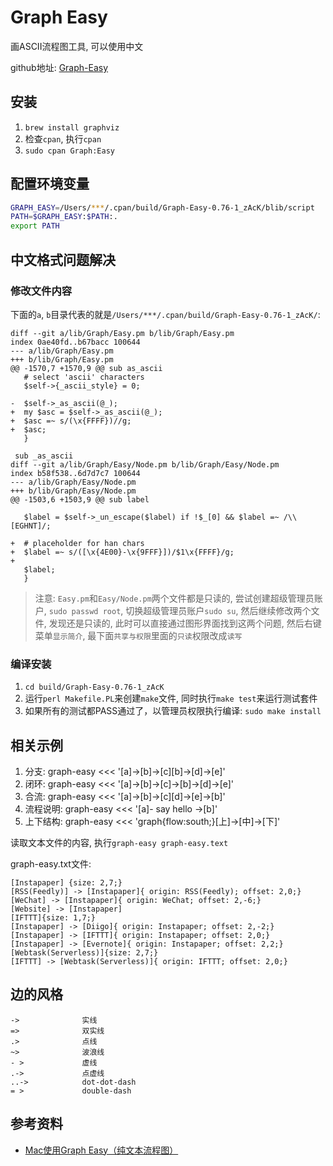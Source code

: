 # Graph Easy

画ASCII流程图工具, 可以使用中文

github地址: [Graph-Easy](https://github.com/ironcamel/Graph-Easy)

## 安装

1. `brew install graphviz`
2. 检查`cpan`, 执行`cpan`
3. `sudo cpan Graph:Easy`

## 配置环境变量

```bash
GRAPH_EASY=/Users/***/.cpan/build/Graph-Easy-0.76-1_zAcK/blib/script
PATH=$GRAPH_EASY:$PATH:.
export PATH
```

## 中文格式问题解决

### 修改文件内容

下面的`a`, `b`目录代表的就是`/Users/***/.cpan/build/Graph-Easy-0.76-1_zAcK/`: 

```
diff --git a/lib/Graph/Easy.pm b/lib/Graph/Easy.pm
index 0ae40fd..b67bacc 100644
--- a/lib/Graph/Easy.pm
+++ b/lib/Graph/Easy.pm
@@ -1570,7 +1570,9 @@ sub as_ascii
   # select 'ascii' characters
   $self->{_ascii_style} = 0;

-  $self->_as_ascii(@_);
+  my $asc = $self->_as_ascii(@_);
+  $asc =~ s/(\x{FFFF})//g;
+  $asc;
   }

 sub _as_ascii
diff --git a/lib/Graph/Easy/Node.pm b/lib/Graph/Easy/Node.pm
index b58f538..6d7d7c7 100644
--- a/lib/Graph/Easy/Node.pm
+++ b/lib/Graph/Easy/Node.pm
@@ -1503,6 +1503,9 @@ sub label

   $label = $self->_un_escape($label) if !$_[0] && $label =~ /\\[EGHNT]/;

+  # placeholder for han chars
+  $label =~ s/([\x{4E00}-\x{9FFF}])/$1\x{FFFF}/g;
+
   $label;
   }
```

> 注意: `Easy.pm`和`Easy/Node.pm`两个文件都是只读的, 尝试创建超级管理员账户, `sudo passwd root`, 切换超级管理员账户`sudo su`, 然后继续修改两个文件, 发现还是只读的, 此时可以直接通过图形界面找到这两个问题, 然后右键菜单`显示简介`, 最下面`共享与权限`里面的`只读`权限改成`读写`

### 编译安装

1. `cd build/Graph-Easy-0.76-1_zAcK`
2. 运行`perl Makefile.PL`来创建`make`文件, 同时执行`make test`来运行测试套件
3. 如果所有的测试都PASS通过了，以管理员权限执行编译: `sudo make install`

## 相关示例

1. 分支: graph-easy <<< '[a]->[b]->[c][b]->[d]->[e]'
2. 闭环: graph-easy <<< '[a]->[b]->[c]->[b]->[d]->[e]'
3. 合流: graph-easy <<< '[a]->[b]->[c][d]->[e]->[b]'
4. 流程说明: graph-easy <<< '[a]- say hello ->[b]'
5. 上下结构: graph-easy <<< 'graph{flow:south;}[上]->[中]->[下]'

读取文本文件的内容, 执行`graph-easy graph-easy.text`

graph-easy.txt文件: 

```
[Instapaper] {size: 2,7;}
[RSS(Feedly)] -> [Instapaper]{ origin: RSS(Feedly); offset: 2,0;}
[WeChat] -> [Instapaper]{ origin: WeChat; offset: 2,-6;}
[Website] -> [Instapaper]
[IFTTT]{size: 1,7;}
[Instapaper] -> [Diigo]{ origin: Instapaper; offset: 2,-2;}
[Instapaper] -> [IFTTT]{ origin: Instapaper; offset: 2,0;}
[Instapaper] -> [Evernote]{ origin: Instapaper; offset: 2,2;}
[Webtask(Serverless)]{size: 2,7;}
[IFTTT] -> [Webtask(Serverless)]{ origin: IFTTT; offset: 2,0;}
```

## 边的风格

```
->              实线
=>              双实线
.>              点线
~>              波浪线
- >             虚线
.->             点虚线
..->            dot-dot-dash
= >             double-dash
```

## 参考资料

- [Mac使用Graph Easy（纯文本流程图）](https://www.jianshu.com/p/6528d4b63b87)
